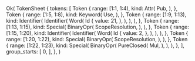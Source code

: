 Ok(
    TokenSheet {
        tokens: [
            Token {
                range: [1:1, 1:4),
                kind: Attr(
                    Pub,
                ),
            },
            Token {
                range: [1:5, 1:8),
                kind: Keyword(
                    Use,
                ),
            },
            Token {
                range: [1:9, 1:13),
                kind: Identifier(
                    Identifier(
                        Word(
                            Id {
                                value: 21,
                            },
                        ),
                    ),
                ),
            },
            Token {
                range: [1:13, 1:15),
                kind: Special(
                    BinaryOpr(
                        ScopeResolution,
                    ),
                ),
            },
            Token {
                range: [1:15, 1:20),
                kind: Identifier(
                    Identifier(
                        Word(
                            Id {
                                value: 2,
                            },
                        ),
                    ),
                ),
            },
            Token {
                range: [1:20, 1:22),
                kind: Special(
                    BinaryOpr(
                        ScopeResolution,
                    ),
                ),
            },
            Token {
                range: [1:22, 1:23),
                kind: Special(
                    BinaryOpr(
                        PureClosed(
                            Mul,
                        ),
                    ),
                ),
            },
        ],
        group_starts: [
            0,
        ],
    },
)